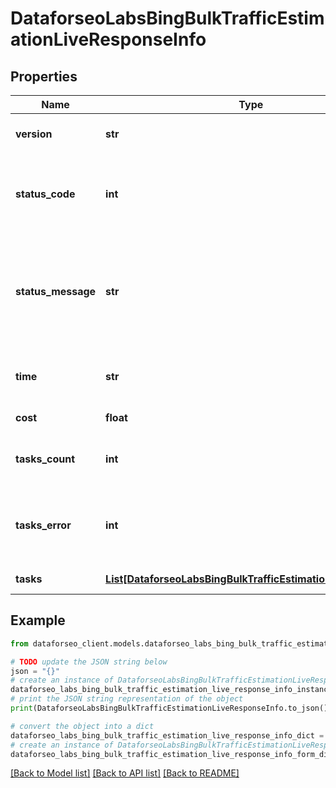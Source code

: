 # DataforseoLabsBingBulkTrafficEstimationLiveResponseInfo


## Properties

Name | Type | Description | Notes
------------ | ------------- | ------------- | -------------
**version** | **str** | the current version of the API | [optional] 
**status_code** | **int** | general status code you can find the full list of the response codes here | [optional] 
**status_message** | **str** | general informational message you can find the full list of general informational messages here | [optional] 
**time** | **str** | total execution time, seconds | [optional] 
**cost** | **float** | total tasks cost, USD | [optional] 
**tasks_count** | **int** | the number of tasks in the tasks array | [optional] 
**tasks_error** | **int** | the number of tasks in the tasks array returned with an error | [optional] 
**tasks** | [**List[DataforseoLabsBingBulkTrafficEstimationLiveTaskInfo]**](DataforseoLabsBingBulkTrafficEstimationLiveTaskInfo.md) | array of tasks | [optional] 

## Example

```python
from dataforseo_client.models.dataforseo_labs_bing_bulk_traffic_estimation_live_response_info import DataforseoLabsBingBulkTrafficEstimationLiveResponseInfo

# TODO update the JSON string below
json = "{}"
# create an instance of DataforseoLabsBingBulkTrafficEstimationLiveResponseInfo from a JSON string
dataforseo_labs_bing_bulk_traffic_estimation_live_response_info_instance = DataforseoLabsBingBulkTrafficEstimationLiveResponseInfo.from_json(json)
# print the JSON string representation of the object
print(DataforseoLabsBingBulkTrafficEstimationLiveResponseInfo.to_json())

# convert the object into a dict
dataforseo_labs_bing_bulk_traffic_estimation_live_response_info_dict = dataforseo_labs_bing_bulk_traffic_estimation_live_response_info_instance.to_dict()
# create an instance of DataforseoLabsBingBulkTrafficEstimationLiveResponseInfo from a dict
dataforseo_labs_bing_bulk_traffic_estimation_live_response_info_form_dict = dataforseo_labs_bing_bulk_traffic_estimation_live_response_info.from_dict(dataforseo_labs_bing_bulk_traffic_estimation_live_response_info_dict)
```
[[Back to Model list]](../README.md#documentation-for-models) [[Back to API list]](../README.md#documentation-for-api-endpoints) [[Back to README]](../README.md)


